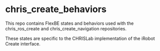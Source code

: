 chris_create_behaviors
======================

This repo contains FlexBE states and behaviors used with the chris_ros_create and chris_create_navigation repositories.

These states are specific to the CHRISLab implementation of the iRobot Create interface.

